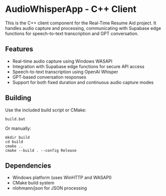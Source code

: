 # AudioWhisperApp - C++ Client

This is the C++ client component for the Real-Time Resume Aid project. It handles audio capture and processing, communicating with Supabase edge functions for speech-to-text transcription and GPT conversation.

## Features

- Real-time audio capture using Windows WASAPI
- Integration with Supabase edge functions for secure API access
- Speech-to-text transcription using OpenAI Whisper
- GPT-based conversation responses
- Support for both fixed duration and continuous audio capture modes

## Building

Use the included build script or CMake:

```
build.bat
```

Or manually:

```
mkdir build
cd build
cmake ..
cmake --build . --config Release
```

## Dependencies

- Windows platform (uses WinHTTP and WASAPI)
- CMake build system
- nlohmann/json for JSON processing
